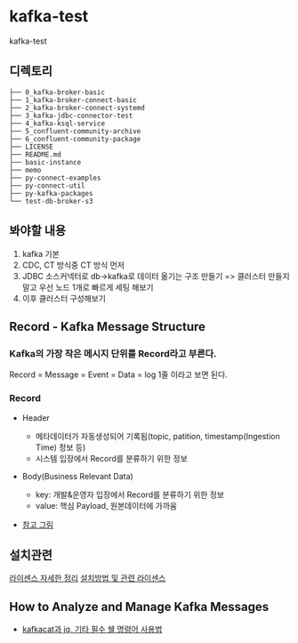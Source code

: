 # kafka-test
kafka-test

## 디렉토리
```
├── 0_kafka-broker-basic
├── 1_kafka-broker-connect-basic
├── 2_kafka-broker-connect-systemd
├── 3_kafka-jdbc-connector-test
├── 4_kafka-ksql-service
├── 5_confluent-community-archive
├── 6_confluent-community-package
├── LICENSE
├── README.md
├── basic-instance
├── memo
├── py-connect-examples
├── py-connect-util
├── py-kafka-packages
└── test-db-broker-s3
```

## 봐야할 내용
1. kafka 기본
2. CDC, CT 방식중 CT 방식 먼저
3. JDBC 소스커넥터로 db->kafka로 데이터 옮기는 구조 만들기
=> 클러스터 만들지말고 우선 노드 1개로 빠르게 세팅 해보기
4. 이후 클러스터 구성해보기

## Record - Kafka Message Structure
### Kafka의 가장 작은 메시지 단위를 Record라고 부른다.
Record = Message = Event = Data = log 1줄 이라고 보면 된다.
### Record
- Header
	- 메타데이터가 자동생성되어 기록됨(topic, patition, timestamp(Ingestion Time) 정보 등)
	- 시스템 입장에서 Record를 분류하기 위한 정보
- Body(Business Relevant Data)
	- key: 개발&운영자 입장에서 Record를 분류하기 위한 정보
	- value: 핵심 Payload, 원본데이터에 가까움

- [참고 그림](https://www.google.com/search?q=kafka+record+timestapme&tbm=isch&ved=2ahUKEwib6f2Lm4L6AhXPZ94KHWiqBJ0Q2-cCegQIABAA&oq=kafka+record+timestapme&gs_lcp=CgNpbWcQAzoECCMQJzoECAAQEzoGCAAQHhATOgUIABCABDoECAAQHjoECAAQGFDQB1iRKWD3LWgAcAB4AIABcYgB_BqSAQUxNC4yMJgBAKABAaoBC2d3cy13aXotaW1nwAEB&sclient=img&ei=ZU8YY9uiIs_P-Qbo1JLoCQ&bih=969&biw=1920&rlz=1C1GCEA_enKR959KR967#imgrc=0ffhDAgddKBNRM)


## 설치관련
[라이센스 자세한 정리](https://github.com/YunanJeong/kafka-test/blob/main/memo/memo_kafka_license.md)
[설치방법 및 관련 라이센스](https://github.com/YunanJeong/kafka-test/blob/main/memo/memo_kafka_install.md)

## How to Analyze and Manage Kafka Messages
- [kafkacat과 jq, 기타 필수 쉘 명령어 사용법](https://github.com/YunanJeong/kafka-test/blob/main/memo/memo_kafkacat_and_jq.md)
